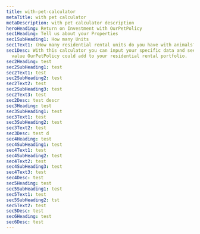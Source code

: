```yaml
---
title: with-pet-calculator
metaTitle: with pet calculator
metaDescription: with pet calculator description
heroHeading: Return on Investment with OurPetPolicy
sec1Heading: Tell us about your Properties
sec1SubHeading1: How many Units
sec1Text1: (How many residential rental units do you have with animals?)
sec1Desc: With this calculator you can input your specific data and see how much
  value OurPetPolicy could add to your residential rental portfolio.
sec2Heading: test
sec2SubHeading1: test
sec2Text1: test
sec2SubHeading2: test
sec2Text2: test
sec2SubHeading3: test
sec2Text3: test
sec2Desc: test descr
sec3Heading: test
sec3SubHeading1: test
sec3Text1: test
sec3SubHeading2: test
sec3Text2: test
sec3Desc: test d
sec4Heading: test
sec4SubHeading1: test
sec4Text1: test
sec4SubHeading2: test
sec4Text2: test
sec4SubHeading3: test
sec4Text3: test
sec4Desc: test
sec5Heading: test
sec5SubHeading1: test
sec5Text1: test
sec5SubHeading2: tst
sec5Text2: test
sec5Desc: test
sec6Heading: test
sec6Desc: test
---
```

